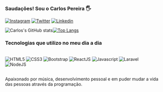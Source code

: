 ### Saudações! Sou o Carlos Pereira 🖐️

[![Instagram](https://img.shields.io/badge/Instagram-E4405F?style=for-the-badge&logo=instagram&logoColor=white)](https://www.instagram.com/carl0spereira/?hl=en)
[![Twitter](https://img.shields.io/badge/Twitter-1DA1F2?style=for-the-badge&logo=twitter&logoColor=white
)](https://twitter.com/carl0spereiira) 
[![Linkedin](https://img.shields.io/badge/LinkedIn-0077B5?style=for-the-badge&logo=linkedin&logoColor=white)](https://www.linkedin.com/in/carl0spereira/)

![Carlos's GitHub stats](https://github-readme-stats.vercel.app/api?username=carl0spereira&show_icons=true&theme=dracula)[![Top Langs](https://github-readme-stats.vercel.app/api/top-langs/?username=carl0spereira&layout=compact)](https://github.com/anuraghazra/github-readme-stats)

### Tecnologias que utilizo no meu dia a dia

<div style="display: inline_block"><br/>
    <img align="center" alt="HTML5" src="https://img.shields.io/badge/HTML5-E34F26?style=for-the-badge&logo=html5&logoColor=white"/>
    <img align="center" alt="CSS3" src="https://img.shields.io/badge/CSS3-1572B6?style=for-the-badge&logo=css3&logoColor=white"/>
    <img align="center" alt="Bootstrap" src="https://img.shields.io/badge/Bootstrap-563D7C?style=for-the-badge&logo=bootstrap&logoColor=white"/>
    <img align="center" alt="ReactJS" src="https://img.shields.io/badge/React-20232A?style=for-the-badge&logo=react&logoColor=61DAFB"/>
    <img align="center" alt="Javascript" src="https://img.shields.io/badge/JavaScript-323330?style=for-the-badge&logo=javascript&logoColor=F7DF1E"/>
    <img align="center" alt="Laravel" src="https://img.shields.io/badge/Laravel-FF2D20?style=for-the-badge&logo=laravel&logoColor=white"/>
    <img align="center" alt="NodeJS" src="https://img.shields.io/badge/Node.js-43853D?style=for-the-badge&logo=node.js&logoColor=white"/>
</div><br/>

Apaixonado por música, desenvolvimento pessoal e em puder mudar a vida das pessoas através da programação.
